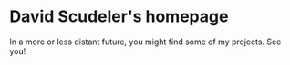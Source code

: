 # David Scudeler's homepage

In a more or less distant future, you might find some of my projects.
See you!
